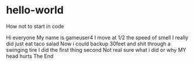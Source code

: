 # hello-world
How not to start in code

Hi everyone 
My name is gameuser4
I move at 1/2 the speed of smell
I really did just eat taco salad
Now i could backup 30feet and shit through a swinging tire
I did the first thing second
Not real sure what i did or why
MY head hurts
The End
